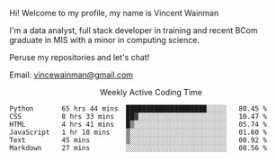 Hi! Welcome to my profile, my name is Vincent Wainman

I'm a data analyst, full stack developer in training and recent BCom graduate in MIS with a minor in computing science. 

Peruse my repositories and let's chat!

Email: vincewainman@gmail.com

<p align="center"> Weekly Active Coding Time </p>
<!--START_SECTION:waka-->

```text
Python       65 hrs 44 mins  ████████████████████░░░░░   80.45 %
CSS          8 hrs 33 mins   ██▓░░░░░░░░░░░░░░░░░░░░░░   10.47 %
HTML         4 hrs 41 mins   █▒░░░░░░░░░░░░░░░░░░░░░░░   05.74 %
JavaScript   1 hr 18 mins    ▒░░░░░░░░░░░░░░░░░░░░░░░░   01.60 %
Text         45 mins         ▒░░░░░░░░░░░░░░░░░░░░░░░░   00.92 %
Markdown     27 mins         ░░░░░░░░░░░░░░░░░░░░░░░░░   00.56 %
```

<!--END_SECTION:waka-->

